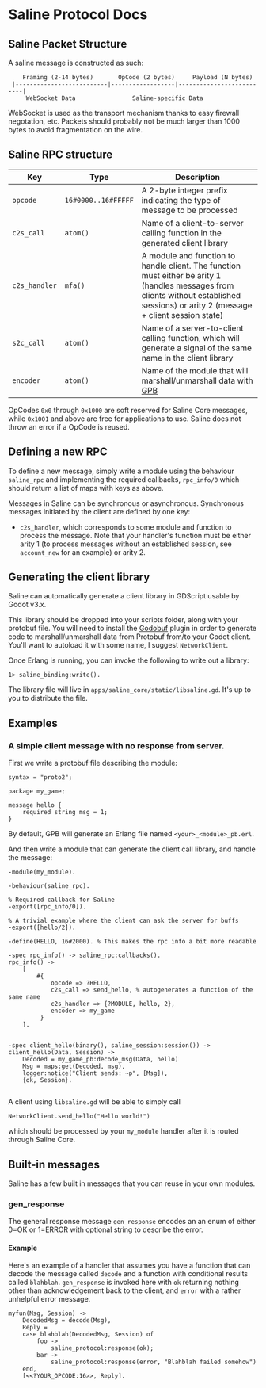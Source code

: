 Saline Protocol Docs
===============

Saline Packet Structure
-----------------
A saline message is constructed as such:

```
    Framing (2-14 bytes)       OpCode (2 bytes)     Payload (N bytes)
 |--------------------------|------------------|--------------------------|
     WebSocket Data                Saline-specific Data
```

WebSocket is used as the transport mechanism thanks to easy firewall negotation, etc. Packets should probably not be much larger than 1000 bytes to avoid fragmentation on the wire. 


Saline RPC structure
------------------------


| Key         | Type            | Description                                  |
| ---         | -----            | ------------------------------------------   |
| `opcode`      | `16#0000..16#FFFFF` | A 2-byte integer prefix indicating the type of message to be processed |
| `c2s_call`    | `atom()`           | Name of a client-to-server calling function in the generated client library |
| `c2s_handler` | `mfa()`            | A module and function to handle client. The function must either be arity 1 (handles messages from clients without established sessions) or arity 2 (message + client session state)  |
| `s2c_call`    | `atom()`           | Name of a server-to-client calling function, which will generate a signal of the same name in the client library  |
| `encoder`     | `atom()`           | Name of the module that will marshall/unmarshall data with [GPB](https://github.com/tomas-abrahamsson/gpb) | 


OpCodes `0x0` through `0x1000` are soft reserved for Saline Core messages, while `0x1001` and above are free for applications to use. Saline does not throw an error if a OpCode is reused.

Defining a new RPC
-----------------
To define a new message, simply write a module using the behaviour `saline_rpc`
and implementing the required callbacks, `rpc_info/0` which should return a
list of maps with keys as above.

Messages in Saline can be synchronous or asynchronous. Synchronous messages
initiated by the client are defined by one key:
 - `c2s_handler`, which corresponds to some module and function to process the
   message. Note that your handler's function must be either arity 1 (to
   process messages without an established session, see `account_new` for an
   example)  or arity 2.


Generating the client library
---------------------

Saline can automatically generate a client library in GDScript usable by Godot v3.x.

This library should be dropped into your scripts folder, along with your
protobuf file. You will need to install the
[Godobuf](https://github.com/oniksan/godobuf) plugin in order to generate code
to marshall/unmarshall data from Protobuf from/to your Godot client. You'll
want to autoload it with some name, I suggest `NetworkClient`. 

Once Erlang is running, you can invoke the following to write out a library:

```
1> saline_binding:write().
```

The library file will live in `apps/saline_core/static/libsaline.gd`. It's up
to you to distribute the file. 



Examples
--------------

### A simple client message with no response from server.

First we write a protobuf file describing the module:

``` 
syntax = "proto2";

package my_game;

message hello {
    required string msg = 1;
}
```

By default, GPB will generate an Erlang file named `<your>_<module>_pb.erl`. 

And then write a module that can generate the client call library, and handle the message:

```
-module(my_module).

-behaviour(saline_rpc).

% Required callback for Saline
-export([rpc_info/0]).

% A trivial example where the client can ask the server for buffs
-export([hello/2]).

-define(HELLO, 16#2000). % This makes the rpc info a bit more readable

-spec rpc_info() -> saline_rpc:callbacks().
rpc_info() -> 
    [
        #{ 
            opcode => ?HELLO,
            c2s_call => send_hello, % autogenerates a function of the same name
            c2s_handler => {?MODULE, hello, 2},
            encoder => my_game
         }
    ].
    

-spec client_hello(binary(), saline_session:session()) ->
client_hello(Data, Session) ->
    Decoded = my_game_pb:decode_msg(Data, hello)
    Msg = maps:get(Decoded, msg),
    logger:notice("Client sends: ~p", [Msg]),
    {ok, Session}.
  
```

A client using `libsaline.gd` will be able to simply call

```
NetworkClient.send_hello("Hello world!")
```
which should be processed by your `my_module` handler after it is routed through Saline Core.


Built-in messages
--------------------
Saline has a few built in messages that you can reuse in your own modules.

### gen_response
The general response message `gen_response` encodes an an enum of either 0=OK or 1=ERROR with optional string to describe the error.

#### Example
Here's an example of a handler that assumes you have a function that can decode the message called `decode` and a function with conditional results called `blahblah`. `gen_response` is invoked here with `ok` returning nothing other than acknowledgement back to the client, and `error` with a rather unhelpful error message.
```
myfun(Msg, Session) -> 
    DecodedMsg = decode(Msg),
    Reply = 
    case blahblah(DecodedMsg, Session) of 
        foo -> 
            saline_protocol:response(ok);
        bar ->
            saline_protocol:response(error, "Blahblah failed somehow")
    end,
    [<<?YOUR_OPCODE:16>>, Reply].
```

